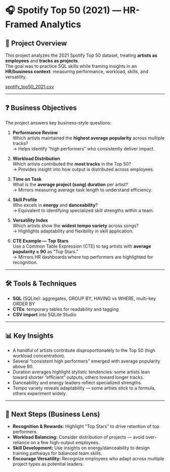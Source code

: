 # 🎧 Spotify Top 50 (2021) — HR-Framed Analytics

## 📌 Project Overview
This project analyzes the 2021 Spotify Top 50 dataset, treating **artists as employees** and **tracks as projects**.  
The goal was to practice SQL skills while framing insights in an **HR/business context**: measuring performance, workload, skills, and versatility.

[spotify_top50_2021.csv](./spotify_top50_2021.csv)

---

## ❓ Business Objectives
The project answers key business-style questions:

1. **Performance Review**  
   Which artists maintained the **highest average popularity** across multiple tracks?  
   → Helps identify “high performers” who consistently deliver impact.

2. **Workload Distribution**  
   Which artists contributed the **most tracks** in the Top 50?  
   → Provides insight into how output is distributed across employees.

3. **Time on Task**  
   What is the **average project (song) duration** per artist?  
   → Mirrors measuring average task length to understand efficiency.

4. **Skill Profile**  
   Who excels in **energy** and **danceability**?  
   → Equivalent to identifying specialized skill strengths within a team.

5. **Versatility Index**  
   Which artists show the **widest tempo variety** across songs?  
   → Highlights adaptability and flexibility in skill application.

6. **CTE Example — Top Stars**  
   Use a Common Table Expression (CTE) to tag artists with **average popularity ≥ 90** as “Top Stars.”  
   → Mirrors HR dashboards where top performers are highlighted for recognition.

---

## 🛠️ Tools & Techniques
- **SQL** (SQLite): aggregates, GROUP BY, HAVING vs WHERE, multi-key ORDER BY
- **CTEs**: temporary tables for readability and tagging
- **CSV import** into SQLite Studio

---

## 📊 Key Insights
- A handful of artists contribute disproportionately to the Top 50 (high workload concentration).  
- Several “consistent high performers” emerged with average popularity above 90.  
- Duration averages highlight stylistic tendencies: some artists lean toward shorter “efficient” outputs, others toward longer tracks.  
- Danceability and energy leaders reflect specialized strengths.  
- Tempo variety reveals adaptability — some artists stick to a formula, others experiment widely.  

---

## 🚀 Next Steps (Business Lens)
- **Recognition & Rewards:** Highlight “Top Stars” to drive retention of top performers.  
- **Workload Balancing:** Consider distribution of projects — avoid over-reliance on a few high-output employees.  
- **Skill Development:** Use insights on energy/danceability to design training pathways for balanced team skills.  
- **Encourage Versatility:** Recognize employees who adapt across multiple project types as potential leaders.

